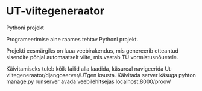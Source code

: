 # UT-viitegeneraator
Pythoni projekt

Programeerimise aine raames tehtav Pythoni projekt.

Projekti eesmärgiks on luua veebirakendus, mis genereerib etteantud sisendite põhjal automaatselt viite, mis vastab TÜ vormistusnõuetele.

Käivitamiseks tuleb kõik failid alla laadida, käsureal navigeerida Ut-viitegeneraator/djangoserver/UTgen kausta.
Käivitada server käsuga pyhton manage.py runserver
avada veebilehitsejas localhost:8000/proov/
